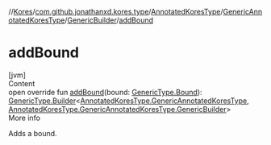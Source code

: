 //[Kores](../../../../index.md)/[com.github.jonathanxd.kores.type](../../../index.md)/[AnnotatedKoresType](../../index.md)/[GenericAnnotatedKoresType](../index.md)/[GenericBuilder](index.md)/[addBound](add-bound.md)



# addBound  
[jvm]  
Content  
open override fun [addBound](add-bound.md)(bound: [GenericType.Bound](../../../-generic-type/-bound/index.md)): [GenericType.Builder](../../../-generic-type/-builder/index.md)<[AnnotatedKoresType.GenericAnnotatedKoresType](../index.md), [AnnotatedKoresType.GenericAnnotatedKoresType.GenericBuilder](index.md)>  
More info  


Adds a bound.

  



